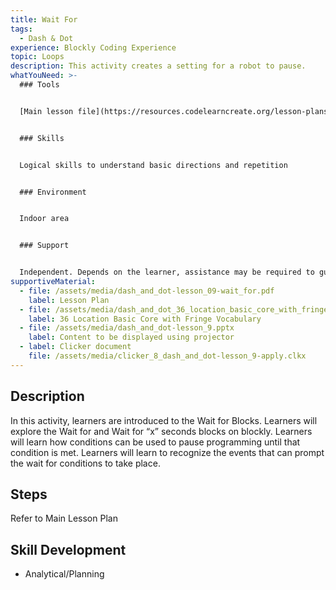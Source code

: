 ```yaml
---
title: Wait For
tags:
  - Dash & Dot
experience: Blockly Coding Experience
topic: Loops
description: This activity creates a setting for a robot to pause.
whatYouNeed: >-
  ### Tools


  [Main lesson file](https://resources.codelearncreate.org/lesson-plans-and-materials/dash-and-dot/wait-for/Dash_and_Dot-Lesson_09-WAIT_FOR.pdf) (Dash and Dot - Lesson 9), [Content to be displayed using projector](https://resources.codelearncreate.org/lesson-plans-and-materials/dash-and-dot/wait-for/Dash_and_Dot-Lesson_9.pptx), [Clicker document](https://resources.codelearncreate.org/lesson-plans-and-materials/dash-and-dot/wait-for/Clicker_8_Dash_and_Dot-Lesson_9-Apply.clkx), a device to access the “C2LC Coding Environment” and/or Block.ly, Dash and Dot, Adapted Materials


  ### Skills


  Logical skills to understand basic directions and repetition


  ### Environment


  Indoor area


  ### Support


  Independent. Depends on the learner, assistance may be required to guide or facilitate
supportiveMaterial:
  - file: /assets/media/dash_and_dot-lesson_09-wait_for.pdf
    label: Lesson Plan
  - file: /assets/media/dash_and_dot_36_location_basic_core_with_fringe_vocabulary_-or-.pdf
    label: 36 Location Basic Core with Fringe Vocabulary
  - file: /assets/media/dash_and_dot-lesson_9.pptx
    label: Content to be displayed using projector
  - label: Clicker document
    file: /assets/media/clicker_8_dash_and_dot-lesson_9-apply.clkx
---
```

## Description

In this activity, learners are introduced to the Wait for Blocks. Learners will explore the Wait for and Wait for “x” seconds blocks on blockly. Learners will learn how conditions can be used to pause programming until that condition is met. Learners will learn to recognize the events that can prompt the wait for conditions to take place.

## Steps

Refer to Main Lesson Plan

## Skill Development

* Analytical/Planning